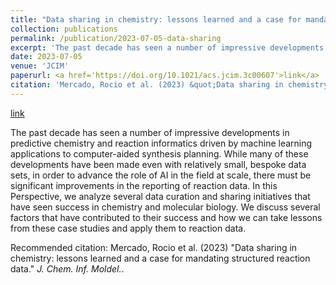 ```yaml
---
title: "Data sharing in chemistry: lessons learned and a case for mandating structured reaction data"
collection: publications
permalink: /publication/2023-07-05-data-sharing
excerpt: 'The past decade has seen a number of impressive developments in predictive chemistry and reaction informatics driven by machine learning applications to computer-aided synthesis planning. While many of these developments have been made even with relatively small, bespoke data sets, in order to advance the role of AI in the field at scale, there must be significant improvements in the reporting of reaction data. In this Perspective, we analyze several data curation and sharing initiatives that have seen success in chemistry and molecular biology. We discuss several factors that have contributed to their success and how we can take lessons from these case studies and apply them to reaction data.'
date: 2023-07-05
venue: 'JCIM'
paperurl: <a href='https://doi.org/10.1021/acs.jcim.3c00607'>link</a>
citation: 'Mercado, Rocio et al. (2023) &quot;Data sharing in chemistry: lessons learned and a case for mandating structured reaction data.&quot; <i>J. Chem. Inf. Moldel.</i>.'
---
```


<a href='https://doi.org/10.1021/acs.jcim.3c00607'>link</a>

The past decade has seen a number of impressive developments in predictive chemistry and reaction informatics driven by machine learning applications to computer-aided synthesis planning. While many of these developments have been made even with relatively small, bespoke data sets, in order to advance the role of AI in the field at scale, there must be significant improvements in the reporting of reaction data. In this Perspective, we analyze several data curation and sharing initiatives that have seen success in chemistry and molecular biology. We discuss several factors that have contributed to their success and how we can take lessons from these case studies and apply them to reaction data.

Recommended citation: Mercado, Rocio et al. (2023) "Data sharing in chemistry: lessons learned and a case for mandating structured reaction data." <i>J. Chem. Inf. Moldel.</i>.